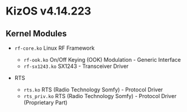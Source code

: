# KizOS v4.14.223

## Kernel Modules

- `rf-core.ko` Linux RF Framework
  - `rf-ook.ko` On/Off Keying (OOK) Modulation - Generic Interface
  - `rf-sx1243.ko` SX1243 - Transceiver Driver

- RTS
  - `rts.ko` RTS (Radio Technology Somfy) - Protocol Driver
  - `rts_priv.ko` RTS (Radio Technology Somfy) - Protocol Driver (Proprietary Part)
